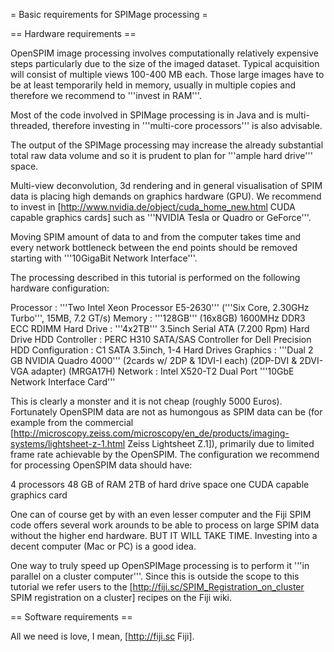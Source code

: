 = Basic requirements for SPIMage processing =

== Hardware requirements ==

OpenSPIM image processing involves computationally relatively expensive steps particularly due to the size of the imaged dataset. Typical acquisition will consist of multiple views  100-400 MB each. Those large images have to be at least temporarily held in memory, usually in multiple copies and therefore we recommend to '''invest in RAM'''. 

Most of the code involved in SPIMage processing is in Java and is multi-threaded, therefore investing in '''multi-core processors''' is also advisable.

The output of the SPIMage processing may increase the already substantial total raw data volume and so it is prudent to plan for '''ample hard drive''' space.

Multi-view deconvolution, 3d rendering and in general visualisation of SPIM data is placing high demands on graphics hardware (GPU). We recommend to invest in [http://www.nvidia.de/object/cuda_home_new.html CUDA capable graphics cards] such as '''NVIDIA Tesla or Quadro or GeForce'''.

Moving SPIM amount of data to and from the computer takes time and every network bottleneck between the end points should be removed starting with '''10GigaBit Network Interface'''.

The processing described in this tutorial is performed on the following hardware configuration:

 Processor : '''Two Intel Xeon Processor E5-2630''' ('''Six Core, 2.30GHz Turbo''', 15MB, 7.2 GT/s) 
 Memory : '''128GB''' (16x8GB) 1600MHz DDR3 ECC RDIMM
 Hard Drive : '''4x2TB''' 3.5inch Serial ATA (7.200 Rpm) Hard Drive
 HDD Controller : PERC H310 SATA/SAS Controller for Dell Precision
 HDD Configuration : C1 SATA 3.5inch, 1-4 Hard Drives
 Graphics : '''Dual 2 GB NVIDIA Quadro 4000''' (2cards w/ 2DP & 1DVI-I each) (2DP-DVI & 2DVI-VGA adapter) (MRGA17H)
 Network : Intel X520-T2 Dual Port '''10GbE Network Interface Card'''

This is clearly a monster and it is not cheap (roughly 5000 Euros). Fortunately OpenSPIM data are not as humongous as SPIM data can be (for example from the commercial [http://microscopy.zeiss.com/microscopy/en_de/products/imaging-systems/lightsheet-z-1.html Zeiss Lightsheet Z.1]),  primarily due to limited frame rate achievable by the OpenSPIM. The configuration we recommend for processing OpenSPIM data should have:

 4 processors
 48 GB of RAM
 2TB of hard drive space
 one CUDA capable graphics card

One can of course get by with an even lesser computer and the Fiji SPIM code offers several work arounds to be able to process on large SPIM data without the higher end hardware. BUT IT WILL TAKE TIME. Investing into a decent computer (Mac or PC) is a good idea.

One way to truly speed up OpenSPIMage processing is to perform it '''in parallel on a cluster computer'''. Since this is outside the scope to this tutorial we refer users to the [http://fiji.sc/SPIM_Registration_on_cluster SPIM registration on a cluster] recipes on the Fiji wiki.

== Software requirements ==

All we need is love, I mean, [http://fiji.sc Fiji].
